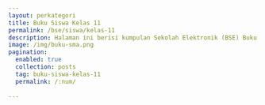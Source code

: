 ```yaml
---
layout: perkategori
title: Buku Siswa Kelas 11
permalink: /bse/siswa/kelas-11
description: Halaman ini berisi kumpulan Sekolah Elektronik (BSE) Buku Siswa Satuan Pendidikan SMA Kelas 11.
image: /img/buku-sma.png
pagination: 
  enabled: true
  collection: posts
  tag: buku-siswa-kelas-11
  permalink: /:num/
  
---
```

